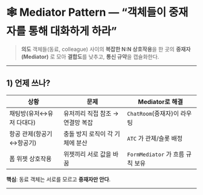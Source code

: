 # 🕸️ Mediator Pattern — “객체들이 **중재자**를 통해 대화하게 하라”

> **의도**
> 객체들(동료, colleague) 사이의 **복잡한 N\:N 상호작용**을
> 한 곳의 **중재자(Mediator)** 로 모아 **결합도**를 낮추고, **통신 규약**을 캡슐화한다.

---

## 1) 언제 쓰나?

| 상황             | 문제                  | Mediator로 해결              |
| -------------- | ------------------- | ------------------------- |
| 채팅방(유저↔유저 다대다) | 유저끼리 직접 참조 → 연결망 복잡 | `ChatRoom`(중재자)이 라우팅      |
| 항공 관제(항공기↔항공기) | 충돌 방지 로직이 각 기체에 분산  | `ATC` 가 관제/슬롯 배정          |
| 폼 위젯 상호작용      | 위젯끼리 서로 값을 바꿈       | `FormMediator` 가 흐름 규칙 보유 |

**핵심**: 동료 객체는 서로를 모르고 **중재자만 안다**.

---
